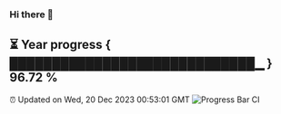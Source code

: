 ### Hi there 👋
⏳ Year progress { █████████████████████████████▁ } 96.72 %
---
⏰ Updated on Wed, 20 Dec 2023 00:53:01 GMT
![Progress Bar CI](https://github.com/liununu/liununu/workflows/Progress%20Bar%20CI/badge.svg)
